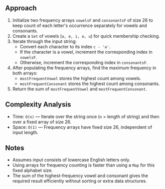 ## Approach

1. Initialize two frequency arrays `vowelsF` and `consonantsF` of size 26 to keep count of each letter's occurrence separately for vowels and consonants.
2. Create a `Set` of vowels (`a, e, i, o, u`) for quick membership checking.
3. Iterate through the input string:
    - Convert each character to its index `c - 'a'`.
    - If the character is a vowel, increment the corresponding index in `vowelsF`.
    - Otherwise, increment the corresponding index in `consonantsF`.
4. After populating the frequency arrays, find the maximum frequency in both arrays:
    - `mostFrequentVowel` stores the highest count among vowels.
    - `mostFrequentConsonant` stores the highest count among consonants.
5. Return the sum of `mostFrequentVowel` and `mostFrequentConsonant`.

## Complexity Analysis

- Time: `O(n)` — Iterate over the string once (`n` = length of string) and then over a fixed array of size 26.
- Space: `O(1)` — Frequency arrays have fixed size 26, independent of input length.

## Notes

- Assumes input consists of lowercase English letters only.
- Using arrays for frequency counting is faster than using a `Map` for this fixed alphabet size.
- The sum of the highest-frequency vowel and consonant gives the required result efficiently without sorting or extra data structures.
